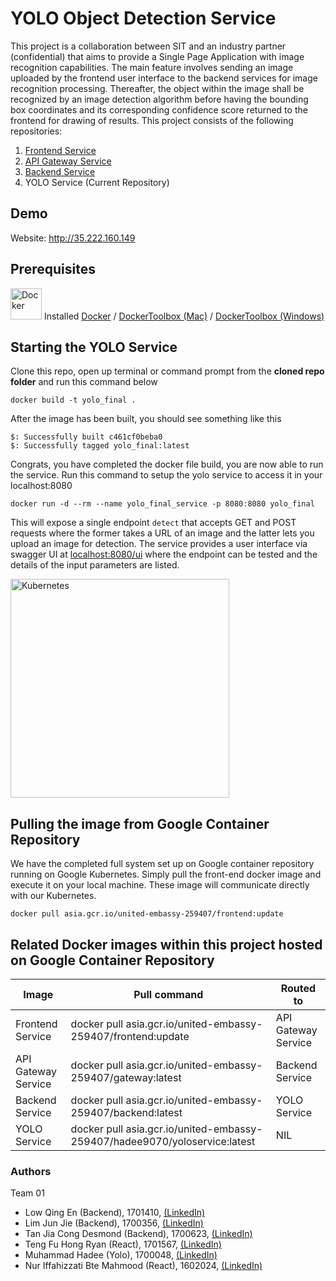 # YOLO Object Detection Service
This project is a collaboration between SIT and an industry partner (confidential) that aims to provide a Single Page Application with image recognition capabilities. The main feature involves sending an image uploaded by the frontend user interface to the backend services for image recognition processing. Thereafter, the object within the image shall be recognized by an image detection algorithm before having the bounding box coordinates and its corresponding confidence score returned to the frontend for drawing of results. This project consists of the following repositories:

1. [Frontend Service](https://github.com/saiwoon/Team1-ICT3102-FrontEnd)
2. [API Gateway Service](https://github.com/Desmondtjc/3102-BackendGateway)
3. [Backend Service](https://github.com/Desmondtjc/3102-BackendServices)
4. YOLO Service (Current Repository)

## Demo
Website: http://35.222.160.149

## Prerequisites

<img alt="Docker" src="https://i.imgur.com/yu0yoI7.png" width="50"> Installed [Docker](https://www.docker.com/products/docker-desktop) / [DockerToolbox (Mac)](https://docs.docker.com/toolbox/toolbox_install_mac/) / [DockerToolbox (Windows)](https://docs.docker.com/toolbox/toolbox_install_windows/)

## Starting the YOLO Service

Clone this repo, open up terminal or command prompt from the **cloned repo folder** and run this command below

```
docker build -t yolo_final .
```

After the image has been built, you should see something like this 

```
$: Successfully built c461cf0beba0
$: Successfully tagged yolo_final:latest
```

Congrats, you have completed the docker file build, you are now able to run the service. Run this command to setup the yolo service to access it in your localhost:8080

```
docker run -d --rm --name yolo_final_service -p 8080:8080 yolo_final
```

This will expose a single endpoint `detect` that accepts GET and POST requests where the former takes a URL of an image and the latter lets you upload an image for detection.
The service provides a user interface via swagger UI at [localhost:8080/ui](http://localhost:8080/ui) where the endpoint can be tested and the details of the input parameters are listed.

<img alt="Kubernetes" src="https://i.imgur.com/3eJILtc.png" width="350"> 

Pulling the image from Google Container Repository
---
We have the completed full system set up on Google container repository running on Google Kubernetes.
Simply pull the front-end docker image and execute it on your local machine.
These image will communicate directly with our Kubernetes.
```
docker pull asia.gcr.io/united-embassy-259407/frontend:update
```

Related Docker images within this project hosted on Google Container Repository
---
| Image                    | Pull command                                                                 | Routed to           |
| ------------------------ | ---------------------------------------------------------------------------- | ------------------- |
| Frontend Service         | docker pull asia.gcr.io/united-embassy-259407/frontend:update                | API Gateway Service |
| API Gateway Service      | docker pull asia.gcr.io/united-embassy-259407/gateway:latest                 | Backend Service     |
| Backend Service          | docker pull asia.gcr.io/united-embassy-259407/backend:latest                 | YOLO Service        |
| YOLO Service             | docker pull asia.gcr.io/united-embassy-259407/hadee9070/yoloservice:latest   | NIL                 |

### Authors
Team 01
- Low Qing En (Backend), 1701410, [(LinkedIn)](https://www.linkedin.com/in/qing-en-low-4275a0158/)
- Lim Jun Jie (Backend), 1700356, [(LinkedIn)](https://www.linkedin.com/in/grisaille/) 
- Tan Jia Cong Desmond (Backend), 1700623, [(LinkedIn)](https://www.linkedin.com/in/desmond-tjc/) 
- Teng Fu Hong Ryan (React), 1701567, [(LinkedIn)](https://www.linkedin.com/in/ryan-teng-692b28158/)
- Muhammad Hadee (Yolo), 1700048, [(LinkedIn)](https://www.linkedin.com/in/hadee-piperdy/)
- Nur Iffahizzati Bte Mahmood (React), 1602024, [(LinkedIn)](https://www.linkedin.com/in/mnuriffah/)

